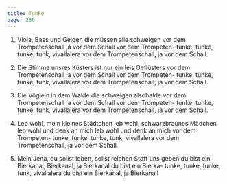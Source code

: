 ```yaml
---
title: Tunke
page: 280
---  
```



1. Viola, Bass und Geigen
die müssen alle schweigen
vor dem Trompetenschall
ja vor dem Schall
vor dem Trompeten-
tunke, tunke, tunke, tunk, vivallalera
vor dem Trompetenschall, ja vor dem Schall.


2. Die Stimme unsres Küsters
ist nur ein leis Geflüsters
vor dem Trompetenschall
ja vor dem Schall
vor dem Trompeten-
tunke, tunke, tunke, tunk, vivallalera
vor dem Trompetenschall, ja vor dem Schall.


3. Die Vöglein in dem Walde
die schweigen alsobalde
vor dem Trompetenschall
ja vor dem Schall
vor dem Trompeten-
tunke, tunke, tunke, tunk, vivallalera
vor dem Trompetenschall, ja vor dem Schall.


4. Leb wohl, mein kleines Städtchen
leb wohl, schwarzbraunes Mädchen
leb wohl und denk an mich
leb wohl und denk an mich
vor dem Trompeten-
tunke, tunke, tunke, tunk, vivallalera
vor dem Trompetenschall, ja vor dem Schall.


5. Mein Jena, du sollst leben,
sollst reichen Stoff uns geben
du bist ein Bierkanal,
Bierkanal, ja Bierkanal
du bist ein Bierka-
tunke, tunke, tunke, tunk, vivallalera
du bist ein Bierkanal, ja Bierkanal!
  